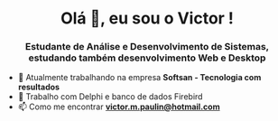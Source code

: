 <h1 align="center">Olá 👋, eu sou o Victor !</h1>
<h3 align="center">Estudante de Análise e Desenvolvimento de Sistemas, estudando também desenvolvimento Web e Desktop</h3>

- 🔭 Atualmente trabalhando na empresa **Softsan - Tecnologia com resultados**
- 🌱 Trabalho com Delphi e banco de dados Firebird
- 📫 Como me encontrar **victor.m.paulin@hotmail.com**

